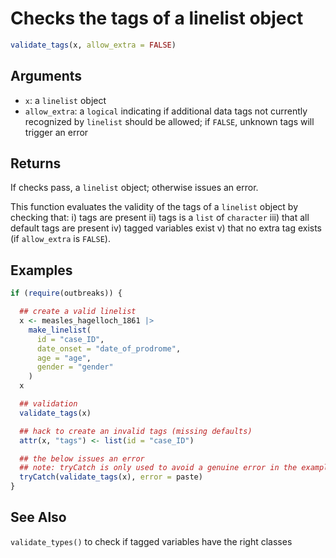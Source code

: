 # Checks the tags of a linelist object

```r
validate_tags(x, allow_extra = FALSE)
```

## Arguments

- `x`: a `linelist` object
- `allow_extra`: a `logical` indicating if additional data tags not currently recognized by `linelist` should be allowed; if `FALSE`, unknown tags will trigger an error

## Returns

If checks pass, a `linelist` object; otherwise issues an error.

This function evaluates the validity of the tags of a `linelist` object by checking that: i) tags are present ii) tags is a `list` of `character` iii) that all default tags are present iv) tagged variables exist v) that no extra tag exists (if `allow_extra` is `FALSE`).

## Examples

```r
if (require(outbreaks)) {

  ## create a valid linelist
  x <- measles_hagelloch_1861 |>
    make_linelist(
      id = "case_ID",
      date_onset = "date_of_prodrome",
      age = "age",
      gender = "gender"
    )
  x

  ## validation
  validate_tags(x)

  ## hack to create an invalid tags (missing defaults)
  attr(x, "tags") <- list(id = "case_ID")

  ## the below issues an error
  ## note: tryCatch is only used to avoid a genuine error in the example
  tryCatch(validate_tags(x), error = paste)
}
```

## See Also

`validate_types()` to check if tagged variables have the right classes
